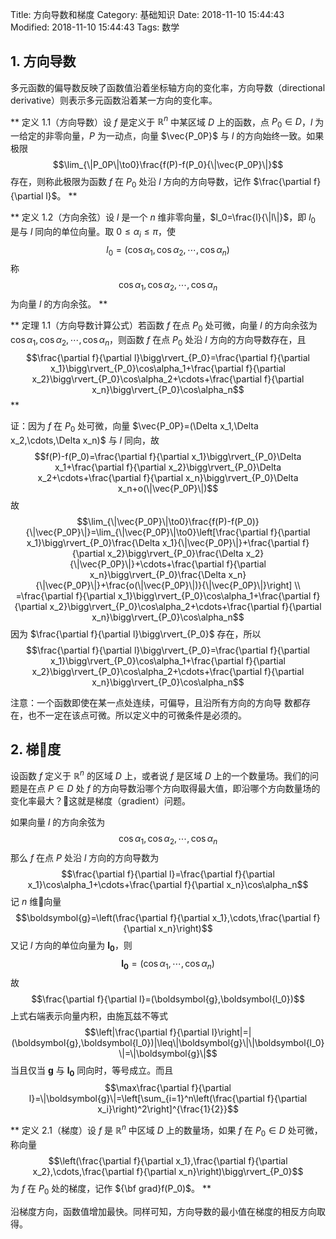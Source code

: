 Title: 方向导数和梯度
Category: 基础知识
Date: 2018-11-10 15:44:43
Modified: 2018-11-10 15:44:43
Tags: 数学

## 1. 方向导数

多元函数的偏导数反映了函数值沿着坐标轴方向的变化率，方向导数（directional derivative）则表示多元函数沿着某一方向的变化率。

**
定义 1.1（方向导数）设 $f$ 是定义于 $\mathbb{R}^n$ 中某区域 $D$ 上的函数，点 $P_0\in D$，$l$ 为一给定的非零向量，$P$ 为一动点，向量 $\vec{P_0P}$ 与 $l$ 的方向始终一致。如果极限
$$\lim_{\|P_0P\|\to0}\frac{f(P)-f(P_0}{\|\vec{P_0P}\|}$$
存在，则称此极限为函数 $f$ 在 $P_0$ 处沿 $l$ 方向的方向导数，记作 $\frac{\partial f}{\partial l}$。
**

**
定义 1.2（方向余弦）设 $l$ 是一个 $n$ 维非零向量，$l_0=\frac{l}{\|l\|}$，即 $l_0$ 是与 $l$ 同向的单位向量。取 $0\leq\alpha_i\leq\pi$，使
$$l_0=(\cos\alpha_1,\cos\alpha_2,\cdots,\cos\alpha_n)$$
称
$$\cos\alpha_1,\cos\alpha_2,\cdots,\cos\alpha_n$$
为向量 $l$ 的方向余弦。
**

**
定理 1.1（方向导数计算公式）若函数 $f$ 在点 $P_0$ 处可微，向量 $l$ 的方向余弦为 $\cos\alpha_1,\cos\alpha_2,\cdots,\cos\alpha_n$，则函数 $f$ 在点 $P_0$ 处沿 $l$ 方向的方向导数存在，且
$$\frac{\partial f}{\partial l}\bigg\rvert_{P_0}=\frac{\partial f}{\partial x_1}\bigg\rvert_{P_0}\cos\alpha_1+\frac{\partial f}{\partial x_2}\bigg\rvert_{P_0}\cos\alpha_2+\cdots+\frac{\partial f}{\partial x_n}\bigg\rvert_{P_0}\cos\alpha_n$$
**

证：因为 $f$ 在 $P_0$ 处可微，向量 $\vec{P_0P}=(\Delta x_1,\Delta x_2,\cdots,\Delta x_n)$ 与 $l$ 同向，故
$$f(P)-f(P_0)=\frac{\partial f}{\partial x_1}\bigg\rvert_{P_0}\Delta x_1+\frac{\partial f}{\partial x_2}\bigg\rvert_{P_0}\Delta x_2+\cdots+\frac{\partial f}{\partial x_n}\bigg\rvert_{P_0}\Delta x_n+o(\|\vec{P_0P}\|)$$
故
$$\lim_{\|\vec{P_0P}\|\to0}\frac{f(P)-f(P_0)}{\|\vec{P_0P}\|}=\lim_{\|\vec{P_0P}\|\to0}\left[\frac{\partial f}{\partial x_1}\bigg\rvert_{P_0}\frac{\Delta x_1}{\|\vec{P_0P}\|}+\frac{\partial f}{\partial x_2}\bigg\rvert_{P_0}\frac{\Delta x_2}{\|\vec{P_0P}\|}+\cdots+\frac{\partial f}{\partial x_n}\bigg\rvert_{P_0}\frac{\Delta x_n}{\|\vec{P_0P}\|}+\frac{o(\|\vec{P_0P}\|)}{\|\vec{P_0P}\|}\right] \\
=\frac{\partial f}{\partial x_1}\bigg\rvert_{P_0}\cos\alpha_1+\frac{\partial f}{\partial x_2}\bigg\rvert_{P_0}\cos\alpha_2+\cdots+\frac{\partial f}{\partial x_n}\bigg\rvert_{P_0}\cos\alpha_n$$
因为 $\frac{\partial f}{\partial l}\bigg\rvert_{P_0}$ 存在，所以
$$\frac{\partial f}{\partial l}\bigg\rvert_{P_0}=\frac{\partial f}{\partial x_1}\bigg\rvert_{P_0}\cos\alpha_1+\frac{\partial f}{\partial x_2}\bigg\rvert_{P_0}\cos\alpha_2+\cdots+\frac{\partial f}{\partial x_n}\bigg\rvert_{P_0}\cos\alpha_n$$

注意：一个函数即使在某一点处连续，可偏导，且沿所有方向的方向导
数都存在，也不一定在该点可微。所以定义中的可微条件是必须的。

## 2. 梯度

设函数 $f$ 定义于 $\mathbb{R}^n$ 的区域 $D$ 上，或者说 $f$ 是区域 $D$ 上的一个数量场。我们的问题是在点 $P\in D$ 处 $f$ 的方向导数沿哪个方向取得最大值，即沿哪个方向数量场的变化率最大？这就是梯度（gradient）问题。

如果向量 $l$ 的方向余弦为
$$\cos\alpha_1,\cos\alpha_2,\cdots,\cos\alpha_n$$
那么 $f$ 在点 $P$ 处沿 $l$ 方向的方向导数为
$$\frac{\partial f}{\partial l}=\frac{\partial f}{\partial x_1}\cos\alpha_1+\cdots+\frac{\partial f}{\partial x_n}\cos\alpha_n$$
记 $n$ 维向量
$$\boldsymbol{g}=\left(\frac{\partial f}{\partial x_1},\cdots,\frac{\partial f}{\partial x_n}\right)$$
又记 $l$ 方向的单位向量为 $\boldsymbol{l_0}$，则
$$\boldsymbol{l_0}=\left(\cos\alpha_1,\cdots,\cos\alpha_n\right)$$
故
$$\frac{\partial f}{\partial l}=(\boldsymbol{g},\boldsymbol{l_0})$$
上式右端表示向量内积，由施瓦兹不等式
$$\left|\frac{\partial f}{\partial l}\right|=|(\boldsymbol{g},\boldsymbol{l_0})|\leq\|\boldsymbol{g}\|\|\boldsymbol{l_0}\|=\|\boldsymbol{g}\|$$
当且仅当 $\boldsymbol{g}$ 与 $\boldsymbol{l_0}$ 同向时，等号成立。而且
$$\max\frac{\partial f}{\partial l}=\|\boldsymbol{g}\|=\left[\sum_{i=1}^n\left(\frac{\partial f}{\partial x_i}\right)^2\right]^{\frac{1}{2}}$$

**
定义 2.1（梯度）设 $f$ 是 $\mathbb{R}^n$ 中区域 $D$ 上的数量场，如果 $f$ 在 $P_0\in D$ 处可微，称向量
$$\left(\frac{\partial f}{\partial x_1},\frac{\partial f}{\partial x_2},\cdots,\frac{\partial f}{\partial x_n}\right)\bigg\rvert_{P_0}$$
为 $f$ 在 $P_0$ 处的梯度，记作 ${\bf grad}f(P_0)$。
**

沿梯度方向，函数值增加最快。同样可知，方向导数的最小值在梯度的相反方向取得。
